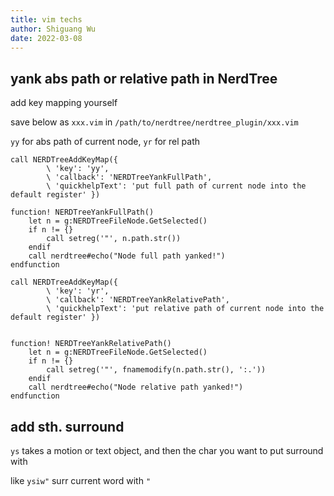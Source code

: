 ```yaml
---
title: vim techs
author: Shiguang Wu
date: 2022-03-08
---
```


## yank abs path or relative path in NerdTree

add key mapping yourself

save below as `xxx.vim` in `/path/to/nerdtree/nerdtree_plugin/xxx.vim`

`yy` for abs path of current node, `yr` for rel path

```vimscript
call NERDTreeAddKeyMap({
        \ 'key': 'yy',
        \ 'callback': 'NERDTreeYankFullPath',
        \ 'quickhelpText': 'put full path of current node into the default register' })

function! NERDTreeYankFullPath()
    let n = g:NERDTreeFileNode.GetSelected()
    if n != {}
        call setreg('"', n.path.str())
    endif
    call nerdtree#echo("Node full path yanked!")
endfunction

call NERDTreeAddKeyMap({
        \ 'key': 'yr',
        \ 'callback': 'NERDTreeYankRelativePath',
        \ 'quickhelpText': 'put relative path of current node into the default register' })


function! NERDTreeYankRelativePath()
    let n = g:NERDTreeFileNode.GetSelected()
    if n != {}
        call setreg('"', fnamemodify(n.path.str(), ':.'))
    endif
    call nerdtree#echo("Node relative path yanked!")
endfunction
```

## add sth. surround

`ys` takes a motion or text object, and then the char you want to put surround with

like `ysiw"` surr current word with `"`
